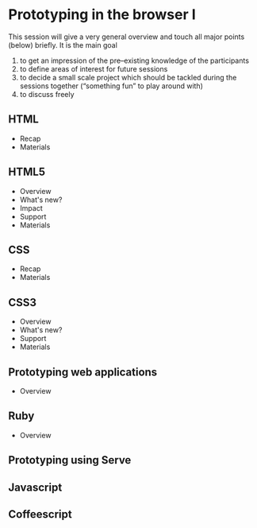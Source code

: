 # Prototyping in the browser I
This session will give a very general overview and touch all major points (below) briefly. It is the main goal 

1. to get an impression of the pre–existing knowledge of the participants
2. to define areas of interest for future sessions
3. to decide a small scale project which should be tackled during the sessions together (“something fun” to play around with)
4. to discuss freely

## HTML
* Recap
* Materials

## HTML5
* Overview
* What's new?
* Impact
* Support
* Materials

## CSS
* Recap
* Materials

## CSS3
* Overview
* What's new?
* Support
* Materials

## Prototyping web applications
* Overview

## Ruby
* Overview

## Prototyping using Serve

## Javascript
## Coffeescript

